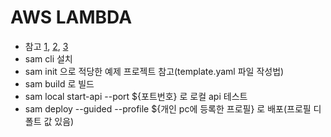 # AWS LAMBDA

- 참고 [1](https://docs.aws.amazon.com/ko_kr/serverless-application-model/latest/developerguide/what-is-sam.html), [2](https://catalog.workshops.aws/complete-aws-sam/en-US), [3](https://github.com/aws/serverless-java-container)
- sam cli 설치
- sam init 으로 적당한 예제 프로젝트 참고(template.yaml 파일 작성법)
- sam build 로 빌드
- sam local start-api --port ${포트번호} 로 로컬 api 테스트
- sam deploy --guided --profile ${개인 pc에 등록한 프로필} 로 배포(프로필 디폴트 값 있음)